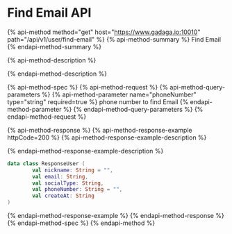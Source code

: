 # Find Email API

{% api-method method="get" host="https://www.gadaga.io:10010" path="/api/v1/user/find-email" %}
{% api-method-summary %}
Find Email
{% endapi-method-summary %}

{% api-method-description %}

{% endapi-method-description %}

{% api-method-spec %}
{% api-method-request %}
{% api-method-query-parameters %}
{% api-method-parameter name="phoneNumber" type="string" required=true %}
phone number to find Email
{% endapi-method-parameter %}
{% endapi-method-query-parameters %}
{% endapi-method-request %}

{% api-method-response %}
{% api-method-response-example httpCode=200 %}
{% api-method-response-example-description %}

{% endapi-method-response-example-description %}

```kotlin
data class ResponseUser (
        val nickname: String = "",
        val email: String,
        val socialType: String,
        val phoneNumber: String = "",
        val createAt: String
)
```
{% endapi-method-response-example %}
{% endapi-method-response %}
{% endapi-method-spec %}
{% endapi-method %}




